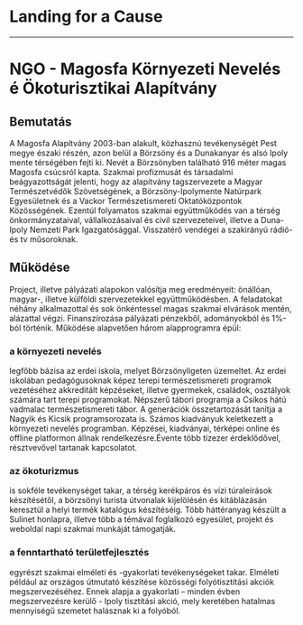 # Landing for a Cause
---
# NGO - Magosfa Környezeti Nevelés é Ökoturisztikai Alapítvány

## Bemutatás
A Magosfa Alapítvány 2003-ban alakult, közhasznú tevékenységét Pest megye északi részén, azon belül a Börzsöny és a Dunakanyar és alsó Ipoly mente térségében fejti ki. Nevét a Börzsönyben található 916 méter magas Magosfa csúcsról kapta.
Szakmai profizmusát és társadalmi beágyazottságát jelenti, hogy az alapítvány tagszervezete a Magyar Természetvédők Szövetségének, a Börzsöny-Ipolymente Natúrpark Egyesületnek és a Vackor Természetismereti Oktatóközpontok Közösségének. Ezentúl folyamatos szakmai együttműködés van a térség önkormányzataival, vállalkozásaival és civil szervezeteivel, illetve a Duna-Ipoly Nemzeti Park Igazgatósággal. Visszatérő vendégei a szakirányú rádió- és tv műsoroknak.

## Működése
Project, illetve pályázati alapokon valósítja meg eredményeit: önállóan, magyar-, illetve külföldi szervezetekkel együttműködésben.
A feladatokat néhány alkalmazottal és sok önkéntessel magas szakmai elvárások mentén, alázattal végzi. Finanszírozása pályázati pénzekből, adományokból és 1%-ból történik.
Működése alapvetően három alapprogramra épül:

### a környezeti nevelés 

legfőbb bázisa az erdei iskola, melyet  Börzsönyligeten üzemeltet. Az erdei iskolában pedagógusoknak képez terepi természetismereti programok vezetéséhez akkreditált képzéseket, illetve gyermekek, családok, osztályok számára tart terepi programokat. Népszerű tábori programja a Csíkos hátú vadmalac természetismereti tábor. A generációk összetartozását tanítja a Nagyik és Kicsik programsorozata is. Számos kiadványuk keletkezett a környezeti nevelés programban. Képzései, kiadványai, térképei online és offline platformon állnak rendelkezésre.Évente több tízezer érdeklődővel, résztvevővel tartanak kapcsolatot.

### az ökoturizmus
is sokféle tevékenységet takar, a térség kerékpáros és vízi túraleírások készítésétől, a börzsönyi turista útvonalak kijelölésén és kitáblázásán keresztül a helyi termék katalógus készítéséig.
Több háttéranyag készült a Sulinet honlapra, illetve több a témával foglalkozó egyesület, projekt és weboldal napi szakmai munkáját támogatják.

### a fenntartható területfejlesztés 
egyrészt szakmai elméleti és -gyakorlati tevékenységeket takar. Elméleti például az országos útmutató készítése közösségi folyótisztítási akciók megszervezéséhez. Ennek alapja a gyakorlati – minden évben megszervezésre kerülő - Ipoly tisztítási akció, mely keretében hatalmas mennyiségű szemetet halásznak ki a folyóból. 
